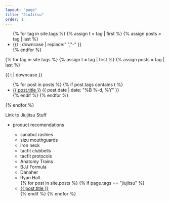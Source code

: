 ```yaml
---
layout: "page"
title: "JiuJitsu"
order: 1
---
```


<ul class="tags">
{% for tag in site.tags %}
  {% assign t = tag | first %}
  {% assign posts = tag | last %}
  <li>{{t | downcase | replace:" ","-" }}</li>
{% endfor %}
</ul>


{% for tag in site.tags %}
  {% assign t = tag | first %}
  {% assign posts = tag | last %}

{{ t | downcase }}
<ul>
{% for post in posts %}
  {% if post.tags contains t %}
  <li>
    <a href="{{ post.url }}">{{ post.title }}</a>
    <span class="date">{{ post.date | date: "%B %-d, %Y"  }}</span>
  </li>
  {% endif %}
{% endfor %}
</ul>
{% endfor %}


Link to Jiujitsu Stuff

- product recomendations
  - sanabul rashies
  - sizu mouthguards
  - iron neck
  - tacfit clubbells
  - tacfit protocols
  - Anatomy Trains
  - BJJ Formula
  - Danaher
  - Ryan Hall

  <ul>
    {% for post in site.posts %}
      {% if page.tags == "jiujitsu" %}
        <li>
          <a href="{{ post.url }}">{{ post.title }}</a>
        </li>
      {% endif %}
    {% endfor %}
  </ul>
